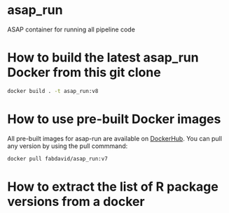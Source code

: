 # asap_run
ASAP container for running all pipeline code

# How to build the latest asap_run Docker from this git clone
```bash
docker build . -t asap_run:v8
```

# How to use pre-built Docker images
All pre-built images for asap-run are available on [DockerHub](https://hub.docker.com/r/fabdavid/asap_run/tags).
You can pull any version by using the pull commmand:
```bash
docker pull fabdavid/asap_run:v7
```

# How to extract the list of R package versions from a docker
```grep -Ri "^version:" /usr/local/lib/R/site-library/ | grep DESCRIPTION
```